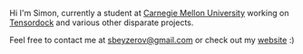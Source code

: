 Hi I'm Simon, currently a student at [Carnegie Mellon University](https://www.cs.cmu.edu/) working on [Tensordock](https://www.tensordock.com/) and various other disparate projects.

Feel free to contact me at [sbeyzerov@gmail.com](mailto:sbeyzerov@gmail.com) or check out my [website](https://beyzerov.com/) :)
